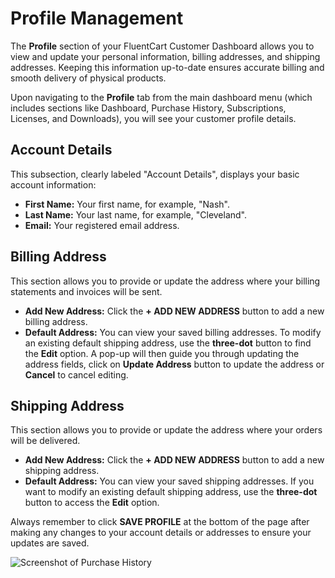 # Profile Management

The **Profile** section of your FluentCart Customer Dashboard allows you to view and update your personal information, billing addresses, and shipping addresses. Keeping this information up-to-date ensures accurate billing and smooth delivery of physical products.

Upon navigating to the **Profile** tab from the main dashboard menu (which includes sections like Dashboard, Purchase History, Subscriptions, Licenses, and Downloads), you will see your customer profile details.

## Account Details

This subsection, clearly labeled "Account Details", displays your basic account information:

* **First Name:** Your first name, for example, "Nash".
* **Last Name:** Your last name, for example, "Cleveland".
* **Email:** Your registered email address.

## Billing Address

This section allows you to provide or update the address where your billing statements and invoices will be sent.

* **Add New Address:** Click the **+ ADD NEW ADDRESS** button to add a new billing address.
* **Default Address:** You can view your saved billing addresses. To modify an existing default shipping address, use the **three-dot** button to find the **Edit** option. A pop-up will then guide you through updating the address fields, click on **Update Address** button to update the address or **Cancel** to cancel editing.

## Shipping Address

This section allows you to provide or update the address where your orders will be delivered.

* **Add New Address:** Click the **+ ADD NEW ADDRESS** button to add a new shipping address.
* **Default Address:** You can view your saved shipping addresses. If you want to modify an existing default shipping address, use the **three-dot** button to access the **Edit** option. 

Always remember to click **SAVE PROFILE** at the bottom of the page after making any changes to your account details or addresses to ensure your updates are saved.

![Screenshot of Purchase History](/images/customer-dashboard/customer-profile/customer-profile.png)
